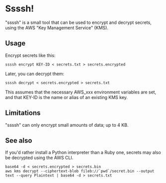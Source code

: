 # Ssssh!

"ssssh" is a small tool that can be used to encrypt and decrypt secrets, using the AWS "Key Management Service" (KMS).

## Usage

Encrypt secrets like this:

    ssssh encrypt KEY-ID < secrets.txt > secrets.encrypted

Later, you can decrypt them:

    ssssh decrypt < secrets.encrypted > secrets.txt

This assumes that the necessary AWS_xxx environment variables are set, and that KEY-ID is the name or alias of an existing KMS key.

## Limitations

"ssssh" can only encrypt small amounts of data; up to 4 KB.

## See also

If you'd rather install a Python interpreter than a Ruby one, secrets may also be decrypted using the AWS CLI.

    base64 -d < secrets.encrypted > secrets.bin
    aws kms decrypt --ciphertext-blob fileb://`pwd`/secret.bin --output text --query Plaintext | base64 -d > secrets.txt
